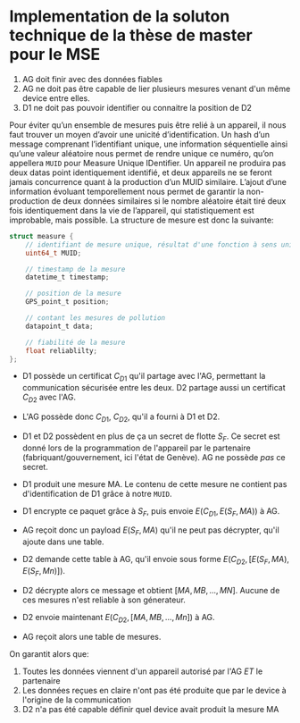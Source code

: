# Implementation de la soluton technique de la thèse de master pour le MSE


1. AG doit finir avec des données fiables
2. AG ne doit pas être capable de lier plusieurs mesures venant d'un même device entre elles.
3. D1 ne doit pas pouvoir identifier ou connaitre la position de D2

Pour éviter qu’un ensemble de mesures puis être relié à un appareil, il nous faut trouver un moyen d’avoir une unicité d’identification. Un hash d’un message comprenant l’identifiant unique, une information séquentielle ainsi qu’une valeur aléatoire nous permet de rendre unique ce numéro, qu’on appellera `MUID` pour Measure Unique IDentifier. Un appareil ne produira pas deux datas point identiquement identifié, et deux appareils ne se feront jamais concurrence quant à la production d’un MUID similaire. L’ajout d’une information évoluant temporellement nous permet de garantir la non-production de deux données similaires si le nombre aléatoire était tiré deux fois identiquement dans la vie de l’appareil, qui statistiquement est improbable, mais possible. La structure de mesure est donc la suivante: 
```C
struct measure {
    // identifiant de mesure unique, résultat d'une fonction à sens unique
    uint64_t MUID;          

    // timestamp de la mesure
    datetime_t timestamp;   

    // position de la mesure
    GPS_point_t position;   

    // contant les mesures de pollution
    datapoint_t data;       

    // fiabilité de la mesure
    float reliablilty;      
};
```

* D1 possède un certificat $C_{D1}$ qu'il partage avec l'AG, permettant la communication sécurisée entre les deux. D2 partage aussi un certificat $C_{D2}$ avec l'AG. 

* L'AG possède donc $C_{D1}$, $C_{D2}$, qu'il a fourni à D1 et D2.

* D1 et D2 possèdent en plus de ça un secret de flotte $S_{F}$. Ce secret est donné lors de la programmation de l'appareil par le partenaire (fabriquant/gouvernement, ici l'état de Genève). AG ne possède _pas_ ce secret. 

* D1 produit une mesure MA. Le contenu de cette mesure ne contient pas d'identification de D1 grâce à notre `MUID`. 
* D1 encrypte ce paquet grâce à $S_{F}$, puis envoie $E(C_{D1}, E(S_{F}, MA))$ à AG. 
* AG reçoit donc un payload $E(S_{F}, MA)$ qu'il ne peut pas décrypter, qu'il ajoute dans une table. 
* D2 demande cette table à AG, qu'il envoie sous forme $E(C_{D2}, [E(S_{F}, MA), E(S_{F}, Mn)])$. 
* D2 décrypte alors ce message et obtient $[MA, MB, ..., MN]$. Aucune de ces mesures n'est reliable à son génerateur. 
* D2 envoie maintenant $E(C_{D2}, [MA,MB,...,Mn])$ à AG. 
* AG reçoit alors une table de mesures.

On garantit alors que:

1. Toutes les données viennent d'un appareil autorisé par l'AG _ET_ le partenaire
2. Les données reçues en claire n'ont pas été produite que par le device à l'origine de la communication
3. D2 n'a pas été capable définir quel device avait produit la mesure MA
